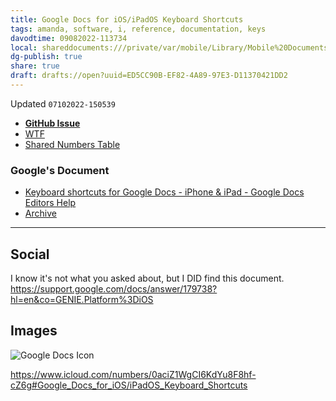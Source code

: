 ```yaml
---
title: Google Docs for iOS/iPadOS Keyboard Shortcuts
tags: amanda, software, i, reference, documentation, keys
davodtime: 09082022-113734
local: shareddocuments:///private/var/mobile/Library/Mobile%20Documents/iCloud~md~obsidian/Documents/OBSHIDDIAN/drafts/ED5CC90B-EF82-4A89-97E3-D11370421DD2.md
dg-publish: true
share: true
draft: drafts://open?uuid=ED5CC90B-EF82-4A89-97E3-D11370421DD2
---
```

Updated `07102022-150539`

- [**GitHub Issue**](https://github.com/ExtraKeys/keys/issues/59) 
- [WTF](https://davidblue.wtf/drafts/ED5CC90B-EF82-4A89-97E3-D11370421DD2.html)
- [Shared Numbers Table](https://www.icloud.com/numbers/0aciZ1WgCI6KdYu8F8hf-cZ6g#Google_Docs_for_iOS/iPadOS_Keyboard_Shortcuts)

### Google's Document

- [Keyboard shortcuts for Google Docs - iPhone & iPad - Google Docs Editors Help](https://support.google.com/docs/answer/179738?hl=en&co=GENIE.Platform%3DiOS)
- [Archive](https://web.archive.org/web/20220710195315/https://support.google.com/docs/answer/179738?hl=en&co=GENIE.Platform%3DiOS)

---

## Social

I know it's not what you asked about, but I DID find this document. https://support.google.com/docs/answer/179738?hl=en&co=GENIE.Platform%3DiOS


## Images

![Google Docs Icon](https://user-images.githubusercontent.com/43663476/178159841-5face79e-475d-45d8-8ebe-7bfa10478bb4.jpeg)

https://www.icloud.com/numbers/0aciZ1WgCI6KdYu8F8hf-cZ6g#Google_Docs_for_iOS/iPadOS_Keyboard_Shortcuts
